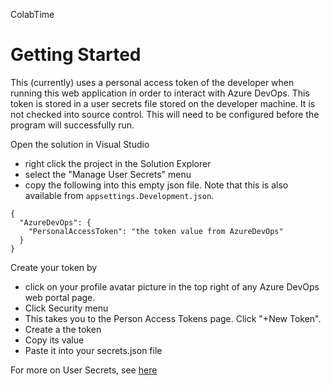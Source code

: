 ColabTime

# Getting Started

This (currently) uses a personal access token of the developer when running this web application in order to interact with Azure DevOps.  This token is stored in a user secrets file stored on the developer machine.  It is not checked into source control.  This will need to be configured before the program will successfully run.

Open the solution in Visual Studio
- right click the project in the Solution Explorer
- select the "Manage User Secrets" menu
- copy the following into this empty json file.  Note that this is also available from `appsettings.Development.json`.

```
{
  "AzureDevOps": {
    "PersonalAccessToken": "the token value from AzureDevOps"
  }
}
```

Create your token by
- click on your profile avatar picture in the top right of any Azure DevOps web portal page.
- Click Security menu
- This takes you to the Person Access Tokens page.  Click "+New Token".
- Create a the token
- Copy its value
- Paste it into your secrets.json file

For more on User Secrets, see [here](https://learn.microsoft.com/en-us/aspnet/core/security/app-secrets?view=aspnetcore-8.0&tabs=windows)

